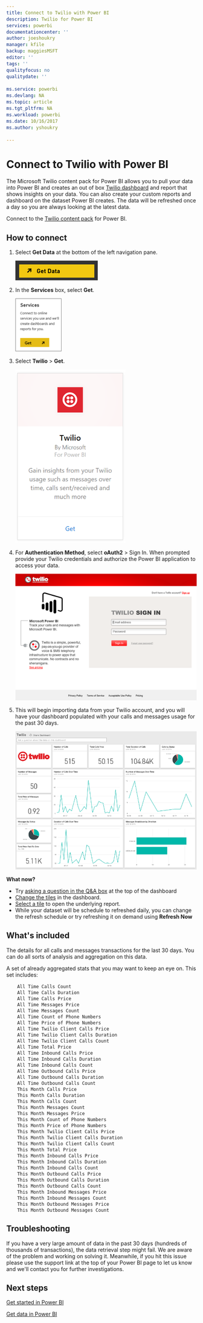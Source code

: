 ```yaml
---
title: Connect to Twilio with Power BI
description: Twilio for Power BI
services: powerbi
documentationcenter: ''
author: joeshoukry
manager: kfile
backup: maggiesMSFT
editor: ''
tags: ''
qualityfocus: no
qualitydate: ''

ms.service: powerbi
ms.devlang: NA
ms.topic: article
ms.tgt_pltfrm: NA
ms.workload: powerbi
ms.date: 10/16/2017
ms.author: yshoukry

---
```

# Connect to Twilio with Power BI
The Microsoft Twilio content pack for Power BI allows you to pull your data into Power BI and creates an out of box [Twilio dashboard](https://powerbi.microsoft.com/integrations/twilio) and report that shows insights on your data. You can also create your custom reports and dashboard on the dataset Power BI creates. The data will be refreshed once a day so you are always looking at the latest data.

Connect to the [Twilio content pack](https://app.powerbi.com/getdata/services/twilio) for Power BI.

## How to connect
1. Select **Get Data** at the bottom of the left navigation pane.
   
   ![](media/service-connect-to-twilio/pbi_getdata.png) 
2. In the **Services** box, select **Get**.
   
   ![](media/service-connect-to-twilio/pbi_getservices.png) 
3. Select **Twilio** \> **Get**.
   
   ![](media/service-connect-to-twilio/twilio.png)
4. For **Authentication Method**, select **oAuth2** \> Sign In. When prompted provide your Twilio credentials and authorize the Power BI application to access your data.
   
   ![](media/service-connect-to-twilio/pbi_twilio_login.png)
5. This will begin importing data from your Twilio account, and you will have your dashboard populated with your calls and messages usage for the past 30 days. 
   
   ![](media/service-connect-to-twilio/pbi_twilio_db.png)

**What now?**

* Try [asking a question in the Q&A box](power-bi-q-and-a.md) at the top of the dashboard
* [Change the tiles](service-dashboard-edit-tile.md) in the dashboard.
* [Select a tile](service-dashboard-tiles.md) to open the underlying report.
* While your dataset will be schedule to refreshed daily, you can change the refresh schedule or try refreshing it on demand using **Refresh Now**

## What's included
The details for all calls and messages transactions for the last 30 days. You can do all sorts of analysis and aggregation on this data.

A set of already aggregated stats that you may want to keep an eye on. This set includes:

        All Time Calls Count  
        All Time Calls Duration  
        All Time Calls Price  
        All Time Messages Price  
        All Time Messages Count  
        All Time Count of Phone Numbers  
        All Time Price of Phone Numbers  
        All Time Twilio Client Calls Price  
        All Time Twilio Client Calls Duration  
        All Time Twilio Client Calls Count  
        All Time Total Price  
        All Time Inbound Calls Price  
        All Time Inbound Calls Duration  
        All Time Inbound Calls Count  
        All Time Outbound Calls Price  
        All Time Outbound Calls Duration  
        All Time Outbound Calls Count  
        This Month Calls Price  
        This Month Calls Duration  
        This Month Calls Count  
        This Month Messages Count  
        This Month Messages Price  
        This Month Count of Phone Numbers  
        This Month Price of Phone Numbers  
        This Month Twilio Client Calls Price  
        This Month Twilio Client Calls Duration  
        This Month Twilio Client Calls Count  
        This Month Total Price  
        This Month Inbound Calls Price  
        This Month Inbound Calls Duration  
        This Month Inbound Calls Count  
        This Month Outbound Calls Price  
        This Month Outbound Calls Duration  
        This Month Outbound Calls Count  
        This Month Inbound Messages Price  
        This Month Inbound Messages Count  
        This Month Outbound Messages Price  
        This Month Outbound Messages Count

## Troubleshooting
If you have a very large amount of data in the past 30 days (hundreds of thousands of transactions), the data retrieval step might fail. We are aware of the problem and working on solving it. Meanwhile, if you hit this issue please use the support link at the top of your Power BI page to let us know and we'll contact you for further investigations.

## Next steps
[Get started in Power BI](service-get-started.md)

[Get data in Power BI](service-get-data.md)

